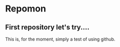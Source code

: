 # Repomon
## First repository let's try....
This is, for the moment, simply a test of using github.
